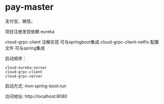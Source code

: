# pay-master
支付宝，微信，

项目注册发现依赖 eureka

cloud-grpc-client 注解实现 可与springboot集成
cloud-grpc-client-netfix 配置文件 可与spring集成

启动顺序：
    
    cloud-eureka-server
    cloud-grpc-client
    cloud-grpc-server

启动方式: mvn spring-boot:run 

访问地址: http://localhost:8080